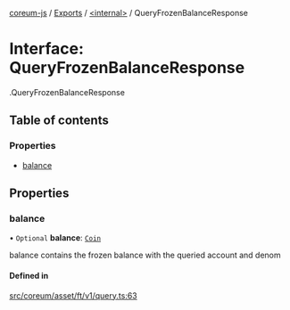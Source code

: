 [coreum-js](../README.md) / [Exports](../modules.md) / [<internal\>](../modules/internal_.md) / QueryFrozenBalanceResponse

# Interface: QueryFrozenBalanceResponse

[<internal>](../modules/internal_.md).QueryFrozenBalanceResponse

## Table of contents

### Properties

- [balance](internal_.QueryFrozenBalanceResponse.md#balance)

## Properties

### balance

• `Optional` **balance**: [`Coin`](../modules/internal_.md#coin)

balance contains the frozen balance with the queried account and denom

#### Defined in

[src/coreum/asset/ft/v1/query.ts:63](https://github.com/PyramydLabs/coreum-js/blob/987bc3b/src/coreum/asset/ft/v1/query.ts#L63)
